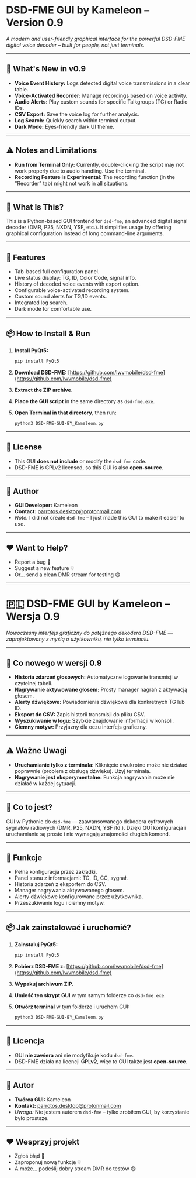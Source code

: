 
# DSD-FME GUI by Kameleon – Version 0.9

*A modern and user-friendly graphical interface for the powerful DSD-FME digital voice decoder – built for people, not just terminals.*

---

## 🚀 What's New in v0.9

- **Voice Event History:** Logs detected digital voice transmissions in a clear table.
- **Voice-Activated Recorder:** Manage recordings based on voice activity.
- **Audio Alerts:** Play custom sounds for specific Talkgroups (TG) or Radio IDs.
- **CSV Export:** Save the voice log for further analysis.
- **Log Search:** Quickly search within terminal output.
- **Dark Mode:** Eyes-friendly dark UI theme.

---

## ⚠️ Notes and Limitations

- **Run from Terminal Only:** Currently, double-clicking the script may not work properly due to audio handling. Use the terminal.
- **Recording Feature is Experimental:** The recording function (in the "Recorder" tab) might not work in all situations.

---

## 🧠 What Is This?

This is a Python-based GUI frontend for `dsd-fme`, an advanced digital signal decoder (DMR, P25, NXDN, YSF, etc.). It simplifies usage by offering graphical configuration instead of long command-line arguments.

---

## 🔧 Features

- Tab-based full configuration panel.
- Live status display: TG, ID, Color Code, signal info.
- History of decoded voice events with export option.
- Configurable voice-activated recording system.
- Custom sound alerts for TG/ID events.
- Integrated log search.
- Dark mode for comfortable use.

---

## 📦 How to Install & Run

1. **Install PyQt5:**
   ```bash
   pip install PyQt5
   ```

2. **Download DSD-FME:**
   [https://github.com/lwvmobile/dsd-fme](https://github.com/lwvmobile/dsd-fme)

3. **Extract the ZIP archive.**

4. **Place the GUI script** in the same directory as `dsd-fme.exe`.

5. **Open Terminal in that directory**, then run:
   ```bash
   python3 DSD-FME-GUI-BY_Kameleon.py
   ```

---

## 📜 License

- This GUI **does not include** or modify the `dsd-fme` code.
- DSD-FME is GPLv2 licensed, so this GUI is also **open-source**.

---

## 👤 Author

- **GUI Developer:** Kameleon 
- **Contact:** parrotos.desktop@protonmail.com  
- *Note:* I did not create `dsd-fme` – I just made this GUI to make it easier to use.

---

## ❤️ Want to Help?

- Report a bug 🐞  
- Suggest a new feature 💡  
- Or... send a clean DMR stream for testing 😄

---

# 🇵🇱 DSD-FME GUI by Kameleon – Wersja 0.9

*Nowoczesny interfejs graficzny do potężnego dekodera DSD-FME — zaprojektowany z myślą o użytkowniku, nie tylko terminalu.*

---

## 🚀 Co nowego w wersji 0.9

- **Historia zdarzeń głosowych:** Automatyczne logowanie transmisji w czytelnej tabeli.
- **Nagrywanie aktywowane głosem:** Prosty manager nagrań z aktywacją głosem.
- **Alerty dźwiękowe:** Powiadomienia dźwiękowe dla konkretnych TG lub ID.
- **Eksport do CSV:** Zapis historii transmisji do pliku CSV.
- **Wyszukiwanie w logu:** Szybkie znajdowanie informacji w konsoli.
- **Ciemny motyw:** Przyjazny dla oczu interfejs graficzny.

---

## ⚠️ Ważne Uwagi

- **Uruchamianie tylko z terminala:** Kliknięcie dwukrotne może nie działać poprawnie (problem z obsługą dźwięku). Użyj terminala.
- **Nagrywanie jest eksperymentalne:** Funkcja nagrywania może nie działać w każdej sytuacji.

---

## 🧠 Co to jest?

GUI w Pythonie do `dsd-fme` — zaawansowanego dekodera cyfrowych sygnałów radiowych (DMR, P25, NXDN, YSF itd.). Dzięki GUI konfiguracja i uruchamianie są proste i nie wymagają znajomości długich komend.

---

## 🔧 Funkcje

- Pełna konfiguracja przez zakładki.
- Panel stanu z informacjami: TG, ID, CC, sygnał.
- Historia zdarzeń z eksportem do CSV.
- Manager nagrywania aktywowanego głosem.
- Alerty dźwiękowe konfigurowane przez użytkownika.
- Przeszukiwanie logu i ciemny motyw.

---

## 📦 Jak zainstalować i uruchomić?

1. **Zainstaluj PyQt5:**
   ```bash
   pip install PyQt5
   ```

2. **Pobierz DSD-FME z:**
   [https://github.com/lwvmobile/dsd-fme](https://github.com/lwvmobile/dsd-fme)

3. **Wypakuj archiwum ZIP.**

4. **Umieść ten skrypt GUI** w tym samym folderze co `dsd-fme.exe`.

5. **Otwórz terminal** w tym folderze i uruchom GUI:
   ```bash
   python3 DSD-FME-GUI-BY_Kameleon.py
   ```

---

## 📜 Licencja

- GUI **nie zawiera** ani nie modyfikuje kodu `dsd-fme`.
- DSD-FME działa na licencji **GPLv2**, więc to GUI także jest **open-source**.

---

## 👤 Autor

- **Twórca GUI:** Kameleon 
- **Kontakt:** parrotos.desktop@protonmail.com  
- *Uwaga:* Nie jestem autorem `dsd-fme` – tylko zrobiłem GUI, by korzystanie było prostsze.

---

## ❤️ Wesprzyj projekt

- Zgłoś błąd 🐞  
- Zaproponuj nową funkcję 💡  
- A może... podeślij dobry stream DMR do testów 😄
